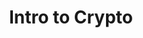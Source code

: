 ---
credit:
- SIGPwny
featured: false
recording: ''
slides: crypto.pdf
tags:
- crypto
- intro
- symmetric encryption
- asymmetric encryption
- passwords
time_start: 2017-02-15T18:00:00.000000Z
title: Intro to Crypto
week_number: 4
---